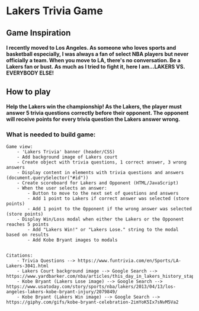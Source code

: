 # Lakers Trivia Game

## Game Inspiration
#### I recently moved to Los Angeles. As someone who loves sports and basketball especially, I was always a fan of select NBA players but never officially a team. When you move to LA, there's no conversation. Be a Lakers fan or bust. As much as I tried to fight it, here I am...LAKERS VS. EVERYBODY ELSE!   

## How to play
#### Help the Lakers win the championship! As the Lakers, the player must answer 5 trivia questions correctly before their opponent. The opponent will receive points for every trivia question the Lakers answer wrong. 

### What is needed to build game:

    Game view: 
        - 'Lakers Trivia' banner (header/CSS)
        - Add background image of Lakers court
        - Create object with trivia questions, 1 correct answer, 3 wrong answers
        - Display content in elements with trivia questions and answers (document.querySelector("#id")) 
        - Create scoreboard for Lakers and Opponent (HTML/JavaScript)
        - When the user selects an answer:
            - Button to move to the next set of questions and answers
            - Add 1 point to Lakers if correct answer was selected (store points)
            - Add 1 point to the Opponent if the wrong answer was selected (store points)
        - Display Win/Loss modal when either the Lakers or the Opponent reaches 5 points 
            - Add "Lakers Win!" or "Lakers Lose." string to the modal based on results
            - Add Kobe Bryant images to modals


    Citations:
        - Trivia Questions --> https://www.funtrivia.com/en/Sports/LA-Lakers-3041.html
        - Lakers Court background image --> Google Search --> https://www.yardbarker.com/nba/articles/this_day_in_lakers_history_staples_center_name_changed_to_cryptocom_arena/s1_17074_38281998
        - Kobe Bryant (Lakers Lose image) --> Google Search --> https://www.usatoday.com/story/sports/nba/lakers/2013/04/13/los-angeles-lakers-kobe-bryant-injury/2079849/
        - Kobe Bryant (Lakers Win image) --> Google Search --> https://giphy.com/gifs/kobe-bryant-celebration-2imYoK5Ix7sNvM5Va2
